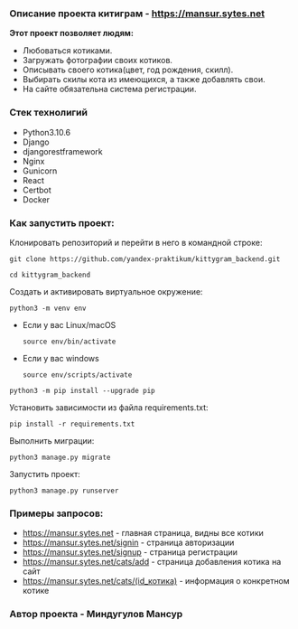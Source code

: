 ### Описание проекта китиграм - https://mansur.sytes.net
**Этот проект позволяет людям:**
* Любоваться котиками.
* Загружать фотографии своих котиков.
* Описывать своего котика(цвет, год рождения, скилл).
* Выбирать скилы кота из имеющихся, а также добавлять свои.
* На сайте обязательна система регистрации.

### Стек технолигий
* Python3.10.6
* Django
* djangorestframework
* Nginx
* Gunicorn
* React
* Certbot
* Docker

### Как запустить проект:

Клонировать репозиторий и перейти в него в командной строке:

```
git clone https://github.com/yandex-praktikum/kittygram_backend.git
```

```
cd kittygram_backend
```

Cоздать и активировать виртуальное окружение:

```
python3 -m venv env
```

* Если у вас Linux/macOS

    ```
    source env/bin/activate
    ```

* Если у вас windows

    ```
    source env/scripts/activate
    ```

```
python3 -m pip install --upgrade pip
```

Установить зависимости из файла requirements.txt:

```
pip install -r requirements.txt
```

Выполнить миграции:

```
python3 manage.py migrate
```

Запустить проект:

```
python3 manage.py runserver
```

### Примеры запросов:
* https://mansur.sytes.net - главная страница, видны все котики
* https://mansur.sytes.net/signin - страница авторизации
* https://mansur.sytes.net/signup - страница регистрации
* https://mansur.sytes.net/cats/add - страница добавления котика на сайт
* https://mansur.sytes.net/cats/(id_котика) - информация о конкретном котике

### Автор проекта - Миндугулов Мансур
